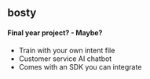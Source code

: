 ## bosty 
#### Final year project? - Maybe? 


- Train with your own intent file 
- Customer service AI chatbot 
- Comes with an SDK you can integrate 

